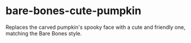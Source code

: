 # bare-bones-cute-pumpkin
Replaces the carved pumpkin's spooky face with a cute and friendly one, matching the Bare Bones style.
